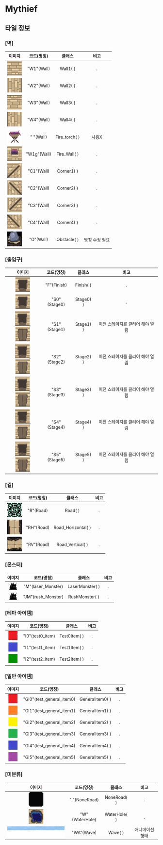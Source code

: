 Mythief
===========================

## 타일 정보

### [벽]
|이미지|코드(명칭)|클래스|비고|
|:------:|:---:|:---:|:---:|
|![img](/Images/TestPix/wall1.png)|"W1"(Wall)|Wall1( )|.|
|![img](/Images/TestPix/wall2.png)|"W2"(Wall)|Wall2( )|.|
|![img](/Images/TestPix/wall3.png)|"W3"(Wall)|Wall3( )|.|
|![img](/Images/TestPix/wall4.png)|"W4"(Wall)|Wall4( )|.|
|![img](/Images/TestPix/fire.png)|"  "(Wall)|Fire_torch( )|사용X|
|![img](/Images/TestPix/fire2.png)|"W1g"(Wall)|Fire_Wall( )|.|
|![img](/Images/TestPix/corner0.png)|"C1"(Wall)|Corner1( )|.|
|![img](/Images/TestPix/corner1.png)|"C2"(Wall)|Corner2( )|.|
|![img](/Images/TestPix/corner2.png)|"C3"(Wall)|Corner3( )|.|
|![img](/Images/TestPix/corner3.png)|"C4"(Wall)|Corner4( )|.|
|![img](/Images/TestPix/obstacle1.png)|"O"(Wall)|Obstacle( )|명칭 수정 필요|

### [출입구]
|이미지|코드(명칭)|클래스|비고|
|:------:|:---:|:---:|:---:|
|![img](/Images/TestPix/wall_door.png)|"F"(Finish)|Finish( )|.|
|![img](/Images/TestPix/wall_door.png)|"S0"(Stage0)|Stage0( )|.|
|![img](/Images/TestPix/wall_door.png), ![img](/Images/TestPix/wall_door_closed0.png)|"S1"(Stage1)|Stage1( )|이전 스테이지를 클리어 해야 열림|
|![img](/Images/TestPix/wall_door.png), ![img](/Images/TestPix/wall_door_closed0.png)|"S2"(Stage2)|Stage2( )|이전 스테이지를 클리어 해야 열림|
|![img](/Images/TestPix/wall_door.png), ![img](/Images/TestPix/wall_door_closed0.png)|"S3"(Stage3)|Stage3( )|이전 스테이지를 클리어 해야 열림|
|![img](/Images/TestPix/wall_door.png), ![img](/Images/TestPix/wall_door_closed0.png)|"S4"(Stage4)|Stage4( )|이전 스테이지를 클리어 해야 열림|
|![img](/Images/TestPix/wall_door.png), ![img](/Images/TestPix/wall_door_closed0.png)|"S5"(Stage5)|Stage5( )|이전 스테이지를 클리어 해야 열림|

### [길]
|이미지|코드(명칭)|클래스|비고|
|:------:|:---:|:---:|:---:|
|![img](/Images/TestPix/tile_N.png)|"R"(Road)|Road( )|.|
|![img](/Images/TestPix/re_tile_horiz.png)|"RH"(Road)|Road_Horizontal( )|.|
|![img](/Images/TestPix/re_tile_vert.png)|"RV"(Road)|Road_Vertical( )|.|

### [몬스터]
|이미지|코드(명칭)|클래스|비고|
|:------:|:---:|:---:|:---:|
|![img](/Images/TestPix/monster.png)|"M"(laser_Monster)|LaserMonster( )|.|
|![img](/Images/TestPix/monster.png)|"JM"(rush_Monster)|RushMonster( )|.|

### [테마 아이템]
|이미지|코드(명칭)|클래스|비고|
|:------:|:---:|:---:|:---:|
|![img](/Images/Item/test0_item.png)|"I0"(test0_item)|Test0Item( )|.|
|![img](/Images/Item/test1_item.png)|"I1"(test1_item)|Test1Item( )|.|
|![img](/Images/Item/test2_item.png)|"I2"(test2_item)|Test2Item( )|.|

### [일반 아이템]
|이미지|코드(명칭)|클래스|비고|
|:------:|:---:|:---:|:---:|
|![img](/Images/Item/test_general_item0.png)|"GI0"(test_general_item0)|GeneralItem0( )|.|
|![img](/Images/Item/test_general_item1.png)|"GI1"(test_general_item1)|GeneralItem1( )|.|
|![img](/Images/Item/test_general_item2.png)|"GI2"(test_general_item2)|GeneralItem2( )|.|
|![img](/Images/Item/test_general_item3.png)|"GI3"(test_general_item3)|GeneralItem3( )|.|
|![img](/Images/Item/test_general_item4.png)|"GI4"(test_general_item4)|GeneralItem4( )|.|
|![img](/Images/Item/test_general_item5.png)|"GI5"(test_general_item5)|GeneralItem5( )|.|

### [미분류]
|이미지|코드(명칭)|클래스|비고|
|:------:|:---:|:---:|:---:|
|![img](/Images/TestPix/void_checked.png)|"."(NoneRoad)|NoneRoad( )|.|
|![img](/Images/TestPix/wTile00.png)|"W"(WaterHole)|WaterHole( )|.|
|![img](/Images/TestPix/waveAnim_0.png)|"WA"(Wave)|Wave( )|애니메이션 형태|